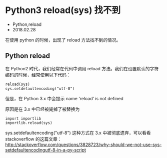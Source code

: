 # Python3 reload(sys) 找不到
- Python,reload
- 2018.02.28

在使用 python 的时候，出现了 reload 方法找不到的情况。

## Python reload

在 Python2 时代，我们经常在代码中调用 reload 方法。我们在设置默认的字符编码的时候，经常使用以下代码：

    reload(sys)
    sys.setdefaultencoding("utf-8")

但是，在 Python 3.x 中会提示 name ‘reload’ is not defined

原因是在 3.x 中已经被毙掉了被替换为

    import importlib
    importlib.reload(sys)

sys.setdefaultencoding("utf-8") 这种方式在 3.x 中被彻底遗弃，可以看看 stackoverflow 的这篇文章：<http://stackoverflow.com/questions/3828723/why-should-we-not-use-sys-setdefaultencodingutf-8-in-a-py-script>
